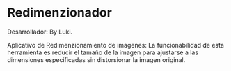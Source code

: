 # Redimenzionador
Desarrollador: By Luki. 

Aplicativo de Redimenzionamiento de imagenes:
La funcionabilidad de esta herramienta es reducir el tamaño de la imagen para ajustarse a las dimensiones especificadas sin distorsionar la imagen original.
